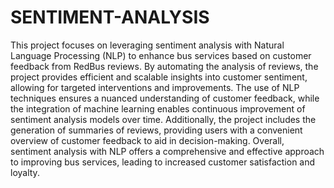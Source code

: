 # SENTIMENT-ANALYSIS
This project focuses on leveraging sentiment analysis with Natural Language Processing (NLP) to enhance bus services based on customer feedback from RedBus reviews. By automating the analysis of reviews, the project provides efficient and scalable insights into customer sentiment, allowing for targeted interventions and improvements. The use of NLP techniques ensures a nuanced understanding of customer feedback, while the integration of machine learning enables continuous improvement of sentiment analysis models over time. Additionally, the project includes the generation of summaries of reviews, providing users with a convenient overview of customer feedback to aid in decision-making. Overall, sentiment analysis with NLP offers a comprehensive and effective approach to improving bus services, leading to increased customer satisfaction and loyalty.

